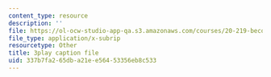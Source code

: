 ```yaml
---
content_type: resource
description: ''
file: https://ol-ocw-studio-app-qa.s3.amazonaws.com/courses/20-219-becoming-the-next-bill-nye-writing-and-hosting-the-educational-show-january-iap-2015/337b7fa265dba21ee56453356eb8c533_Docl3KOqnHI.srt
file_type: application/x-subrip
resourcetype: Other
title: 3play caption file
uid: 337b7fa2-65db-a21e-e564-53356eb8c533
---
```

